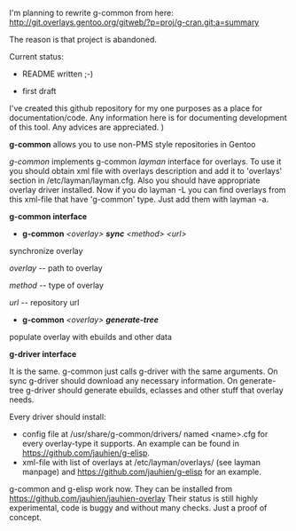 I'm planning to rewrite g-common from here: http://git.overlays.gentoo.org/gitweb/?p=proj/g-cran.git;a=summary

The reason is that project is abandoned.

Current status:

- README written ;-)

- first draft

I've created this github repository for my one purposes as a place for documentation/code.
Any information here is for documenting development of this tool.
Any advices are appreciated. )

**g-common** allows you to use non-PMS style repositories in Gentoo

*g-common* implements g-common *layman* interface for overlays.
To use it you should obtain xml file with overlays description and
add it to 'overlays' section in /etc/layman/layman.cfg. Also you
should have appropriate overlay driver installed.
Now if you do layman -L you can find overlays from this xml-file
that have 'g-common' type. Just add them with layman -a.

**g-common interface**

- **g-common** *&lt;overlay&gt;* ***sync*** *&lt;method&gt;* *&lt;url&gt;*

synchronize overlay

*overlay* -- path to overlay

*method* -- type of overlay

*url* -- repository url


- **g-common** *&lt;overlay&gt;* ***generate-tree***

populate overlay with ebuilds and other data

**g-driver interface**

It is the same. g-common just calls g-driver with the same arguments.
On sync g-driver should download any necessary information. On generate-tree g-driver should generate ebuilds, eclasses and other stuff that overlay needs.

Every driver should install:
- config file at /usr/share/g-common/drivers/ named &lt;name&gt;.cfg for every overlay-type it supports. An example can be found in https://github.com/jauhien/g-elisp.
- xml-file with list of overlays at /etc/layman/overlays/ (see layman manpage) and https://github.com/jauhien/g-elisp for an example.

g-common and g-elisp work now. They can be installed from https://github.com/jauhien/jauhien-overlay
Their status is still highly experimental, code is buggy and without many checks. Just a proof of concept.
